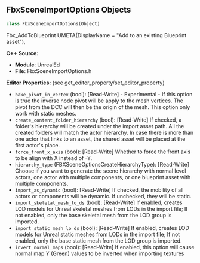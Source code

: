 ## FbxSceneImportOptions Objects

```python
class FbxSceneImportOptions(Object)
```

Fbx_AddToBlueprint UMETA(DisplayName = "Add to an existing Blueprint asset"),

**C++ Source:**

- **Module**: UnrealEd
- **File**: FbxSceneImportOptions.h

**Editor Properties:** (see get_editor_property/set_editor_property)

- ``bake_pivot_in_vertex`` (bool):  [Read-Write] - Experimental - If this option is true the inverse node pivot will be apply to the mesh vertices. The pivot from the DCC will then be the origin of the mesh. This option only work with static meshes.
- ``create_content_folder_hierarchy`` (bool):  [Read-Write] If checked, a folder's hierarchy will be created under the import asset path. All the created folders will match the actor hierarchy. In case there is more than one actor that links to an asset, the shared asset will be placed at the first actor's place.
- ``force_front_x_axis`` (bool):  [Read-Write] Whether to force the front axis to be align with X instead of -Y.
- ``hierarchy_type`` (FBXSceneOptionsCreateHierarchyType):  [Read-Write] Choose if you want to generate the scene hierarchy with normal level actors, one actor with multiple components, or one blueprint asset with multiple components.
- ``import_as_dynamic`` (bool):  [Read-Write] If checked, the mobility of all actors or components will be dynamic. If unchecked, they will be static.
- ``import_skeletal_mesh_lo_ds`` (bool):  [Read-Write] If enabled, creates LOD models for Unreal skeletal meshes from LODs in the import file; If not enabled, only the base skeletal mesh from the LOD group is imported.
- ``import_static_mesh_lo_ds`` (bool):  [Read-Write] If enabled, creates LOD models for Unreal static meshes from LODs in the import file; If not enabled, only the base static mesh from the LOD group is imported.
- ``invert_normal_maps`` (bool):  [Read-Write] If enabled, this option will cause normal map Y (Green) values to be inverted when importing textures

<a id="unreal.FbxSceneImportOptionsSkeletalMesh"></a>